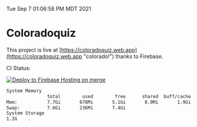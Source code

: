 Tue Sep  7 01:06:58 PM MDT 2021

# Coloradoquiz


This project is live at [https://coloradoquiz.web.app](https://coloradoquiz.web.app "colorado!") thanks to Firebase.

CI Status: 

[![Deploy to Firebase Hosting on merge](https://github.com/teamkushal/coloradoquiz/actions/workflows/firebase-hosting-merge.yml/badge.svg)](https://github.com/teamkushal/coloradoquiz/actions/workflows/firebase-hosting-merge.yml)

```bash
System Memory
               total        used        free      shared  buff/cache   available
Mem:           7.7Gi       678Mi       5.1Gi       8.0Mi       1.9Gi       6.7Gi
Swap:          7.6Gi       236Mi       7.4Gi
System Storage
1.2G	.
```
```bash

